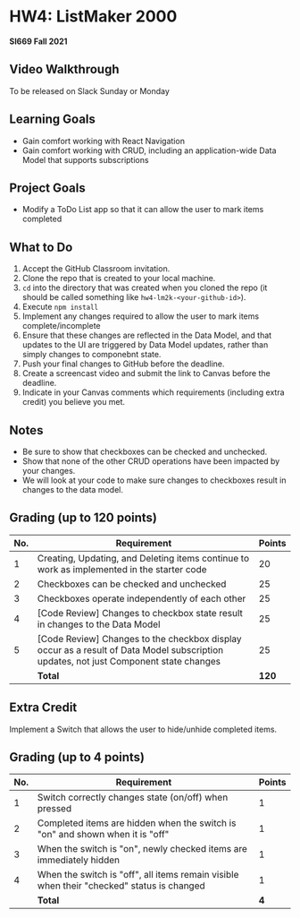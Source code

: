 # HW4: ListMaker 2000

**SI669 Fall 2021**

## Video Walkthrough
To be released on Slack Sunday or Monday

## Learning Goals
* Gain comfort working with React Navigation
* Gain comfort working with CRUD, including an application-wide Data Model that supports subscriptions

## Project Goals
* Modify a ToDo List app so that it can allow the user to mark items completed

## What to Do
1. Accept the GitHub Classroom invitation.
2. Clone the repo that is created to your local machine.
3. `cd` into the directory that was created when you cloned the repo (it should be called something like `hw4-lm2k-<your-github-id>`).
4. Execute `npm install`
5. Implement any changes required to allow the user to mark items complete/incomplete
6. Ensure that these changes are reflected in the Data Model, and that updates to the UI are triggered by Data Model updates, rather than simply changes to componebnt state.
6. Push your final changes to GitHub before the deadline.
7. Create a screencast video and submit the link to Canvas before the deadline.
8. Indicate in your Canvas comments which requirements (including extra credit) you believe you met.

## Notes
* Be sure to show that checkboxes can be checked and unchecked.
* Show that none of the other CRUD operations have been impacted by your changes.
* We will look at your code to make sure changes to checkboxes result in changes to the data model.

## Grading (up to 120 points)
| No. | Requirement  | Points |
| --- | ------------- | ------------- |
| 1 | Creating, Updating, and Deleting items continue to work as implemented in the starter code | 20  |
| 2 | Checkboxes can be checked and unchecked | 25 |
| 3 | Checkboxes operate independently of each other | 25 |
| 4 | [Code Review] Changes to checkbox state result in changes to the Data Model| 25 |
| 5 | [Code Review] Changes to the checkbox display occur as a result of Data Model subscription updates, not just Component state changes | 25 |
|   | **Total** | **120**

## Extra Credit

Implement a Switch that allows the user to hide/unhide completed items.

## Grading (up to 4 points)
| No. | Requirement  | Points |
| --- | ------------- | ------------- |
| 1 | Switch correctly changes state (on/off) when pressed | 1 |
| 2 | Completed items are hidden when the switch is "on" and shown when it is "off" | 1 |
| 3 | When the switch is "on", newly checked items are immediately hidden | 1 |
| 4 | When the switch is "off", all items remain visible when their "checked" status is changed | 1 |
|   | **Total** | **4**
